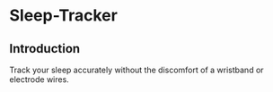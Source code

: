 # Sleep-Tracker
## Introduction
Track your sleep accurately without the discomfort of a wristband or electrode wires.